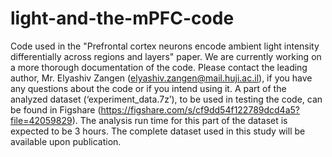 # light-and-the-mPFC-code
Code used in the "Prefrontal cortex neurons encode ambient light intensity differentially across regions and layers" paper.
We are currently working on a more thorough documentation of the code.
Please contact the leading author, Mr. Elyashiv Zangen (elyashiv.zangen@mail.huji.ac.il), if you have any questions about the code or if you intend using it.
A part of the analyzed dataset (‘experiment_data.7z’), to be used in testing the code, can be found in Figshare (https://figshare.com/s/cf9dd54f122789dcd4a5?file=42059829). The analysis run time for this part of the dataset is expected to be 3 hours.
The complete dataset used in this study will be available upon publication.
